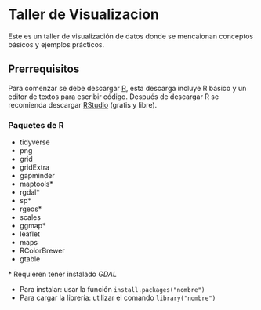 # Taller de Visualizacion

Este es un taller de visualización de datos donde se mencaionan conceptos básicos y ejemplos prácticos.

## Prerrequisitos
Para comenzar se debe descargar [R](https://cran.r-project.org), esta descarga incluye R básico y un editor de textos para escribir código. Después de descargar R se recomienda descargar [RStudio](https://www.rstudio.com/products/rstudio/download/) (gratis y libre).

### Paquetes de R
- tidyverse
- png
- grid
- gridExtra
- gapminder
- maptools\*
- rgdal\*
- sp\*
- rgeos\*
- scales
- ggmap\*
- leaflet
- maps
- RColorBrewer
- gtable

\* Requieren tener instalado *GDAL*

- Para instalar: usar la función `install.packages("nombre")`
- Para cargar la librería: utilizar el comando `library("nombre")`




